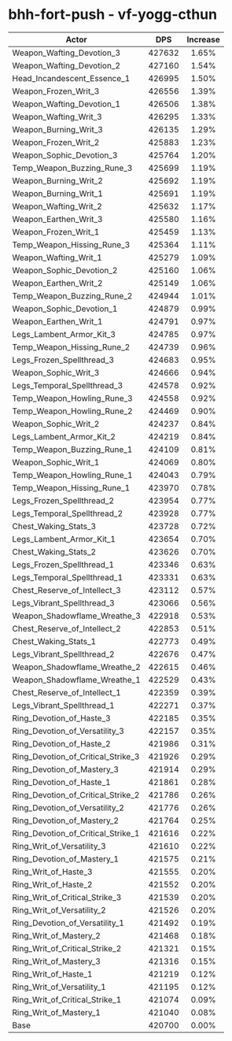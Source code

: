 # bhh-fort-push - vf-yogg-cthun
| Actor | DPS | Increase |
|---|:---:|:---:|
|Weapon_Wafting_Devotion_3|427632|1.65%|
|Weapon_Wafting_Devotion_2|427160|1.54%|
|Head_Incandescent_Essence_1|426995|1.50%|
|Weapon_Frozen_Writ_3|426556|1.39%|
|Weapon_Wafting_Devotion_1|426506|1.38%|
|Weapon_Wafting_Writ_3|426295|1.33%|
|Weapon_Burning_Writ_3|426135|1.29%|
|Weapon_Frozen_Writ_2|425883|1.23%|
|Weapon_Sophic_Devotion_3|425764|1.20%|
|Temp_Weapon_Buzzing_Rune_3|425699|1.19%|
|Weapon_Burning_Writ_2|425692|1.19%|
|Weapon_Burning_Writ_1|425691|1.19%|
|Weapon_Wafting_Writ_2|425632|1.17%|
|Weapon_Earthen_Writ_3|425580|1.16%|
|Weapon_Frozen_Writ_1|425459|1.13%|
|Temp_Weapon_Hissing_Rune_3|425364|1.11%|
|Weapon_Wafting_Writ_1|425279|1.09%|
|Weapon_Sophic_Devotion_2|425160|1.06%|
|Weapon_Earthen_Writ_2|425149|1.06%|
|Temp_Weapon_Buzzing_Rune_2|424944|1.01%|
|Weapon_Sophic_Devotion_1|424879|0.99%|
|Weapon_Earthen_Writ_1|424791|0.97%|
|Legs_Lambent_Armor_Kit_3|424785|0.97%|
|Temp_Weapon_Hissing_Rune_2|424739|0.96%|
|Legs_Frozen_Spellthread_3|424683|0.95%|
|Weapon_Sophic_Writ_3|424666|0.94%|
|Legs_Temporal_Spellthread_3|424578|0.92%|
|Temp_Weapon_Howling_Rune_3|424558|0.92%|
|Temp_Weapon_Howling_Rune_2|424469|0.90%|
|Weapon_Sophic_Writ_2|424237|0.84%|
|Legs_Lambent_Armor_Kit_2|424219|0.84%|
|Temp_Weapon_Buzzing_Rune_1|424109|0.81%|
|Weapon_Sophic_Writ_1|424069|0.80%|
|Temp_Weapon_Howling_Rune_1|424043|0.79%|
|Temp_Weapon_Hissing_Rune_1|423970|0.78%|
|Legs_Frozen_Spellthread_2|423954|0.77%|
|Legs_Temporal_Spellthread_2|423928|0.77%|
|Chest_Waking_Stats_3|423728|0.72%|
|Legs_Lambent_Armor_Kit_1|423654|0.70%|
|Chest_Waking_Stats_2|423626|0.70%|
|Legs_Frozen_Spellthread_1|423346|0.63%|
|Legs_Temporal_Spellthread_1|423331|0.63%|
|Chest_Reserve_of_Intellect_3|423112|0.57%|
|Legs_Vibrant_Spellthread_3|423066|0.56%|
|Weapon_Shadowflame_Wreathe_3|422918|0.53%|
|Chest_Reserve_of_Intellect_2|422853|0.51%|
|Chest_Waking_Stats_1|422773|0.49%|
|Legs_Vibrant_Spellthread_2|422676|0.47%|
|Weapon_Shadowflame_Wreathe_2|422615|0.46%|
|Weapon_Shadowflame_Wreathe_1|422529|0.43%|
|Chest_Reserve_of_Intellect_1|422359|0.39%|
|Legs_Vibrant_Spellthread_1|422271|0.37%|
|Ring_Devotion_of_Haste_3|422185|0.35%|
|Ring_Devotion_of_Versatility_3|422157|0.35%|
|Ring_Devotion_of_Haste_2|421986|0.31%|
|Ring_Devotion_of_Critical_Strike_3|421926|0.29%|
|Ring_Devotion_of_Mastery_3|421914|0.29%|
|Ring_Devotion_of_Haste_1|421861|0.28%|
|Ring_Devotion_of_Critical_Strike_2|421786|0.26%|
|Ring_Devotion_of_Versatility_2|421776|0.26%|
|Ring_Devotion_of_Mastery_2|421764|0.25%|
|Ring_Devotion_of_Critical_Strike_1|421616|0.22%|
|Ring_Writ_of_Versatility_3|421610|0.22%|
|Ring_Devotion_of_Mastery_1|421575|0.21%|
|Ring_Writ_of_Haste_3|421555|0.20%|
|Ring_Writ_of_Haste_2|421552|0.20%|
|Ring_Writ_of_Critical_Strike_3|421539|0.20%|
|Ring_Writ_of_Versatility_2|421526|0.20%|
|Ring_Devotion_of_Versatility_1|421492|0.19%|
|Ring_Writ_of_Mastery_2|421468|0.18%|
|Ring_Writ_of_Critical_Strike_2|421321|0.15%|
|Ring_Writ_of_Mastery_3|421316|0.15%|
|Ring_Writ_of_Haste_1|421219|0.12%|
|Ring_Writ_of_Versatility_1|421195|0.12%|
|Ring_Writ_of_Critical_Strike_1|421074|0.09%|
|Ring_Writ_of_Mastery_1|421040|0.08%|
|Base|420700|0.00%|

